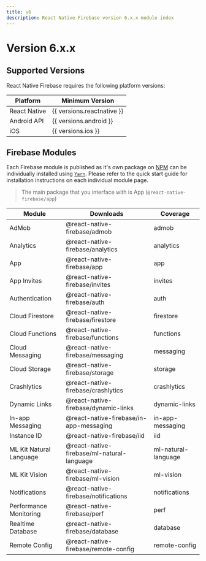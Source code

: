 ```yaml
---
title: v6
description: React Native Firebase version 6.x.x module index
---
```


# Version 6.x.x

## Supported Versions

React Native Firebase requires the following platform versions:

| Platform     | Minimum Version            |
| ------------ | -------------------------- |
| React Native | {{ versions.reactnative }} |
| Android API  | {{ versions.android }}     |
| iOS          | {{ versions.ios }}         |

## Firebase Modules

Each Firebase module is published as it's own package on [NPM](https://www.npmjs.com/) can be
individually installed using [`Yarn`](https://yarnpkg.com/lang/en/). Please refer to the quick start guide
for installation instructions on each individual module page.

> The main package that you interface with is <Anchor version href="/app">App</Anchor> (`@react-native-firebase/app`)

| Module                                                     | Downloads                                                                  | Coverage                                           |
| ---------------------------------------------------------- | -------------------------------------------------------------------------- | -------------------------------------------------- |
| <Anchor href="/admob">AdMob</Anchor>                       | <Badge type="downloads">@react-native-firebase/admob</Badge>               | <Badge type="coverage">admob</Badge>               |
| <Anchor href="/analytics">Analytics</Anchor>               | <Badge type="downloads">@react-native-firebase/analytics</Badge>           | <Badge type="coverage">analytics</Badge>           |
| <Anchor href="/app">App</Anchor>                           | <Badge type="downloads">@react-native-firebase/app</Badge>                 | <Badge type="coverage">app</Badge>                 |
| <Anchor href="/invites">App Invites</Anchor>               | <Badge type="downloads">@react-native-firebase/invites</Badge>             | <Badge type="coverage">invites</Badge>             |
| <Anchor href="/auth">Authentication</Anchor>               | <Badge type="downloads">@react-native-firebase/auth</Badge>                | <Badge type="coverage">auth</Badge>                |
| <Anchor href="/firestore">Cloud Firestore</Anchor>         | <Badge type="downloads">@react-native-firebase/firestore</Badge>           | <Badge type="coverage">firestore</Badge>           |
| <Anchor href="/functions">Cloud Functions</Anchor>         | <Badge type="downloads">@react-native-firebase/functions</Badge>           | <Badge type="coverage">functions</Badge>           |
| <Anchor href="/messaging">Cloud Messaging</Anchor>         | <Badge type="downloads">@react-native-firebase/messaging</Badge>           | <Badge type="coverage">messaging</Badge>           |
| <Anchor href="/storage">Cloud Storage</Anchor>             | <Badge type="downloads">@react-native-firebase/storage</Badge>             | <Badge type="coverage">storage</Badge>             |
| <Anchor href="/crashlytics">Crashlytics</Anchor>           | <Badge type="downloads">@react-native-firebase/crashlytics</Badge>         | <Badge type="coverage">crashlytics</Badge>         |
| <Anchor href="/links">Dynamic Links</Anchor>               | <Badge type="downloads">@react-native-firebase/dynamic-links</Badge>       | <Badge type="coverage">dynamic-links</Badge>       |
| <Anchor href="/in-app-messaging">In-app Messaging</Anchor> | <Badge type="downloads">@react-native-firebase/in-app-messaging</Badge>    | <Badge type="coverage">in-app-messaging</Badge>    |
| <Anchor href="/iid">Instance ID</Anchor>                   | <Badge type="downloads">@react-native-firebase/iid</Badge>                 | <Badge type="coverage">iid</Badge>                 |
| <Anchor href="/mlkit">ML Kit Natural Language</Anchor>     | <Badge type="downloads">@react-native-firebase/ml-natural-language</Badge> | <Badge type="coverage">ml-natural-language</Badge> |
| <Anchor href="/mlkit">ML Kit Vision</Anchor>               | <Badge type="downloads">@react-native-firebase/ml-vision</Badge>           | <Badge type="coverage">ml-vision</Badge>           |
| <Anchor href="/notifications">Notifications</Anchor>       | <Badge type="downloads">@react-native-firebase/notifications</Badge>       | <Badge type="coverage">notifications</Badge>       |
| <Anchor href="/perf">Performance Monitoring</Anchor>       | <Badge type="downloads">@react-native-firebase/perf</Badge>                | <Badge type="coverage">perf</Badge>                |
| <Anchor href="/database">Realtime Database</Anchor>        | <Badge type="downloads">@react-native-firebase/database</Badge>            | <Badge type="coverage">database</Badge>            |
| <Anchor href="/remote-config">Remote Config</Anchor>       | <Badge type="downloads">@react-native-firebase/remote-config</Badge>       | <Badge type="coverage">remote-config</Badge>       |
